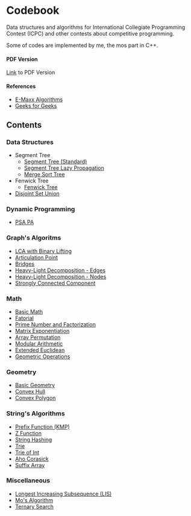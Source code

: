 # Codebook

Data structures and algorithms for International Collegiate Programming Contest (ICPC) and other contests about competitive programming.

Some of codes are implemented by me, the mos part in C++.

#### PDF Version

[Link](https://github.com/danielvitor2d/Codebook/blob/main/docs/My_Codebook.pdf) to PDF Version 

#### References

- [E-Maxx Algorithms](http://cp-algorithms.com/)
- [Geeks for Geeks](https://www.geeksforgeeks.org/)

## Contents

### Data Structures

- Segment Tree
    - [Segment Tree (Standard)](https://github.com/danielvitor2d/Codebook/blob/main/code/data_structures/segment_tree.h)
    - [Segment Tree Lazy Propagation](https://github.com/danielvitor2d/Codebook/blob/main/code/data_structures/segment_tree_lazy.h)
    - [Merge Sort Tree](https://github.com/danielvitor2d/Codebook/blob/main/code/data_structures/merge_sort_tree.h)
- Fenwick Tree
    - [Fenwick Tree](https://github.com/danielvitor2d/Codebook/blob/main/code/data_structures/fenwick_tree.h)
- [Disjoint Set Union](https://github.com/danielvitor2d/Codebook/blob/main/code/data_structures/dsu.h)

### Dynamic Programming

- [PSA PA](https://github.com/danielvitor2d/Codebook/blob/main/code/dynamic_programming/psa.h)

### Graph's Algoritms

- [LCA with Binary Lifting](https://github.com/danielvitor2d/Codebook/blob/main/code/graphs/lca.h)
- [Articulation Point](https://github.com/danielvitor2d/Codebook/blob/main/code/graphs/articulation_point.h)
- [Bridges](https://github.com/danielvitor2d/Codebook/blob/main/code/graphs/bridges.h)
- [Heavy-Light Decomposition - Edges](https://github.com/danielvitor2d/Codebook/blob/main/code/graphs/hld_edges.h)
- [Heavy-Light Decomposition - Nodes](https://github.com/danielvitor2d/Codebook/blob/main/code/graphs/hld_nodes.h)
- [Strongly Connected Component](https://github.com/danielvitor2d/Codebook/blob/main/code/graphs/strongly_connected_component.h)

### Math

- [Basic Math](https://github.com/danielvitor2d/Codebook/blob/main/code/math/basic_math.h)
- [Fatorial](https://github.com/danielvitor2d/Codebook/blob/main/code/math/fatorial.h)
- [Prime Number and Factorization](https://github.com/danielvitor2d/Codebook/blob/main/code/math/primes.h)
- [Matrix Exponentiation](https://github.com/danielvitor2d/Codebook/blob/main/code/math/matrix_exponentiation.h)
- [Array Permutation](https://github.com/danielvitor2d/Codebook/blob/main/code/math/array_permutation.h)
- [Modular Arithmetic](https://github.com/danielvitor2d/Codebook/blob/main/code/math/modular.h)
- [Extended Euclidean](https://github.com/danielvitor2d/Codebook/blob/main/code/math/extended_euclidean.h)
- [Geometric Operations](https://github.com/danielvitor2d/Codebook/blob/main/code/math/geometric_operations.h)

### Geometry

- [Basic Geometry](https://github.com/danielvitor2d/Codebook/blob/main/code/geometry/basic_geometry.h)
- [Convex Hull](https://github.com/danielvitor2d/Codebook/blob/main/code/geometry/convex_hull.h)
- [Convex Polygon](https://github.com/danielvitor2d/Codebook/blob/main/code/geometry/convex_polygon.h)

### String's Algorithms

- [Prefix Function (KMP)](https://github.com/danielvitor2d/Codebook/blob/main/code/strings/prefix_function.h)
- [Z Function](https://github.com/danielvitor2d/Codebook/blob/main/code/strings/z_function.h)
- [String Hashing](https://github.com/danielvitor2d/Codebook/blob/main/code/strings/hashing.h)
- [Trie](https://github.com/danielvitor2d/Codebook/blob/main/code/strings/trie.h)
- [Trie of Int](https://github.com/danielvitor2d/Codebook/blob/main/code/strings/trie_int.h)
- [Aho Corasick](https://github.com/danielvitor2d/Codebook/blob/main/code/strings/aho_corasick.h)
- [Suffix Array](https://github.com/danielvitor2d/Codebook/blob/main/code/strings/suffix_array.h)

### Miscellaneous

- [Longest Increasing Subsequence (LIS)](https://github.com/danielvitor2d/Codebook/blob/main/code/miscellaneous/lis.h)
- [Mo's Algorithm](https://github.com/danielvitor2d/Codebook/blob/main/code/miscellaneous/mo_algorithm.h)
- [Ternary Search](https://github.com/danielvitor2d/Codebook/blob/main/code/miscellaneous/ternary_search.h)
